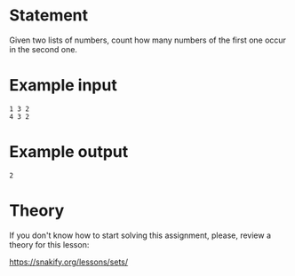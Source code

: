 # Statement

Given two lists of numbers, count how many numbers of the first one occur in the second one.

# Example input

```
1 3 2
4 3 2
```

# Example output

```
2
```

# Theory

If you don't know how to start solving this assignment, please, review a theory for this lesson:

https://snakify.org/lessons/sets/